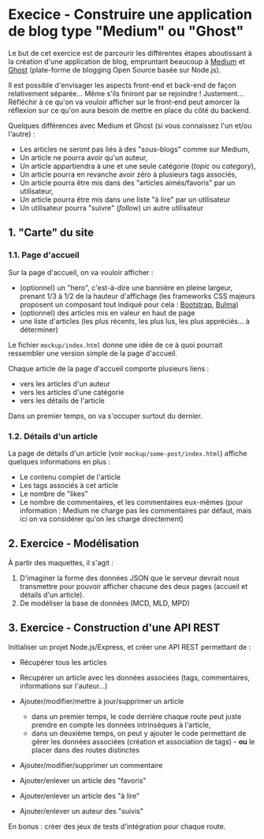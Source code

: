 # Execice - Construire une application de blog type "Medium" ou "Ghost"

Le but de cet exercice est de parcourir les différentes étapes aboutissant à la création d'une application de blog, empruntant beaucoup à [Medium](https://medium.com/) et [Ghost](https://demo.ghost.io/) (plate-forme de blogging Open Source basée sur Node.js).

Il est possible d'envisager les aspects front-end et back-end de façon relativement séparée... Même s'ils finiront par se rejoindre ! Justement... Réfléchir à ce qu'on va vouloir afficher sur le front-end peut amorcer la réflexion sur ce qu'on aura besoin de mettre en place du côté du backend.

Quelques différences avec Medium et Ghost (si vous connaissez l'un et/ou l'autre) :

* Les articles ne seront pas liés à des "sous-blogs" comme sur Medium,
* Un article ne pourra avoir qu'un auteur,
* Un article appartiendra à une et une seule catégorie (_topic_ ou _category_),
* Un article pourra en revanche avoir zéro à plusieurs tags associés,
* Un article pourra être mis dans des "articles aimés/favoris" par un utilisateur,
* Un article pourra être mis dans une liste "à lire" par un utilisateur
* Un utilisateur pourra "suivre" (_follow_) un autre utilisateur

## 1. "Carte" du site

### 1.1. Page d'accueil

Sur la page d'accueil, on va vouloir afficher :

* (optionnel) un "hero", c'est-à-dire une bannière en pleine largeur, prenant 1/3 à 1/2 de la hauteur d'affichage (les frameworks CSS majeurs proposent un composant tout indiqué pour cela : [Bootstrap](https://getbootstrap.com/docs/4.5/components/jumbotron/), [Bulma](https://bulma.io/documentation/layout/hero/))
* (optionnel) des articles mis en valeur en haut de page
* une liste d'articles (les plus récents, les plus lus, les plus appréciés... à déterminer)

Le fichier `mockup/index.html` donne une idée de ce à quoi pourrait ressembler une version simple de la page d'accueil.

Chaque article de la page d'accueil comporte plusieurs liens :

* vers les articles d'un auteur
* vers les articles d'une catégorie
* vers les détails de l'article

Dans un premier temps, on va s'occuper surtout du dernier.

### 1.2. Détails d'un article

La page de détails d'un article (voir `mockup/some-post/index.html`) affiche quelques informations en plus :

* Le contenu complet de l'article
* Les tags associés à cet article
* Le nombre de "likes"
* Le nombre de commentaires, et les commentaires eux-mêmes (pour information : Medium ne charge pas les commentaires par défaut, mais ici on va considérer qu'on les charge directement)

## 2. Exercice - Modélisation

À partir des maquettes, il s'agit :

1. D'imaginer la forme des données JSON que le serveur devrait nous transmettre pour pouvoir afficher chacune des deux pages (accueil et détails d'un article).
2. De modéliser la base de données (MCD, MLD, MPD)

## 3. Exercice - Construction d'une API REST

Initialiser un projet Node.js/Express, et créer une API REST permettant de :

* Récupérer tous les articles
* Récupérer un article avec les données associées (tags, commentaires, informations sur l'auteur...)
* Ajouter/modifier/mettre à jour/supprimer un article

  * dans un premier temps, le code derrière chaque route peut juste prendre en compte les données intrinsèques à l'article,
  * dans un deuxième temps, on peut y ajouter le code permettant de gérer les données associées (création et association de tags) - **ou** le placer dans des routes distinctes
* Ajouter/modifier/supprimer un commentaire
* Ajouter/enlever un article des "favoris"
* Ajouter/enlever un article des "à lire"
* Ajouter/enlever un auteur des "suivis"

En bonus : créer des jeux de tests d'intégration pour chaque route.
